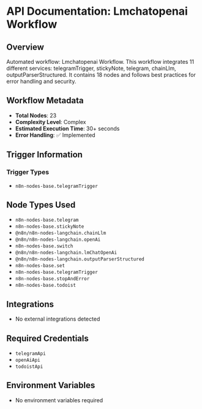 # API Documentation: Lmchatopenai Workflow

## Overview
Automated workflow: Lmchatopenai Workflow. This workflow integrates 11 different services: telegramTrigger, stickyNote, telegram, chainLlm, outputParserStructured. It contains 18 nodes and follows best practices for error handling and security.

## Workflow Metadata
- **Total Nodes**: 23
- **Complexity Level**: Complex
- **Estimated Execution Time**: 30+ seconds
- **Error Handling**: ✅ Implemented

## Trigger Information
### Trigger Types
- `n8n-nodes-base.telegramTrigger`

## Node Types Used
- `n8n-nodes-base.telegram`
- `n8n-nodes-base.stickyNote`
- `@n8n/n8n-nodes-langchain.chainLlm`
- `@n8n/n8n-nodes-langchain.openAi`
- `n8n-nodes-base.switch`
- `@n8n/n8n-nodes-langchain.lmChatOpenAi`
- `@n8n/n8n-nodes-langchain.outputParserStructured`
- `n8n-nodes-base.set`
- `n8n-nodes-base.telegramTrigger`
- `n8n-nodes-base.stopAndError`
- `n8n-nodes-base.todoist`

## Integrations
- No external integrations detected

## Required Credentials
- `telegramApi`
- `openAiApi`
- `todoistApi`

## Environment Variables
- No environment variables required
